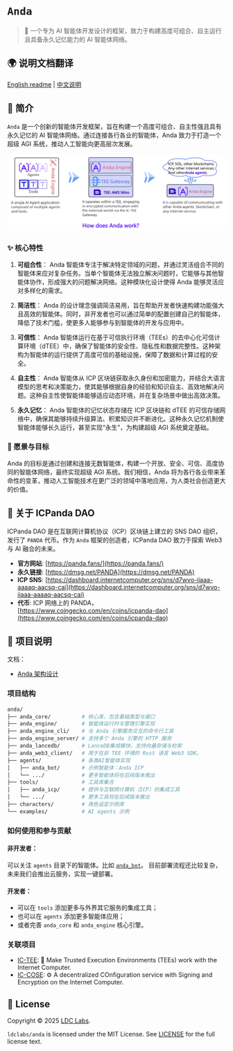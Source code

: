 # `Anda`

> 🤖 一个专为 AI 智能体开发设计的框架，致力于构建高度可组合、自主运行且具备永久记忆能力的 AI 智能体网络。

## 🌍 说明文档翻译

[English readme](./README.md) | [中文说明](./README_CN.md)

## 🐼 简介

`Anda` 是一个创新的智能体开发框架，旨在构建一个高度可组合、自主性强且具有永久记忆的 AI 智能体网络。通过连接各行各业的智能体，Anda 致力于打造一个超级 AGI 系统，推动人工智能向更高层次发展。

![Anda Diagram](./anda_diagram.webp)

### ✨ 核心特性

1. **可组合性**：
   Anda 智能体专注于解决特定领域的问题，并通过灵活组合不同的智能体来应对复杂任务。当单个智能体无法独立解决问题时，它能够与其他智能体协作，形成强大的问题解决网络。这种模块化设计使得 Anda 能够灵活应对多样化的需求。

2. **简洁性**：
   Anda 的设计理念强调简洁易用，旨在帮助开发者快速构建功能强大且高效的智能体。同时，非开发者也可以通过简单的配置创建自己的智能体，降低了技术门槛，使更多人能够参与到智能体的开发与应用中。

3. **可信性**：
   Anda 智能体运行在基于可信执行环境（TEEs）的去中心化可信计算环境（dTEE）中，确保了智能体的安全性、隐私性和数据完整性。这种架构为智能体的运行提供了高度可信的基础设施，保障了数据和计算过程的安全。

4. **自主性**：
   Anda 智能体从 ICP 区块链获取永久身份和加密能力，并结合大语言模型的思考和决策能力，使其能够根据自身的经验和知识自主、高效地解决问题。这种自主性使智能体能够适应动态环境，并在复杂场景中做出高效决策。

5. **永久记忆**：
   Anda 智能体的记忆状态存储在 ICP 区块链和 dTEE 的可信存储网络中，确保其能够持续升级算法、积累知识并不断进化。这种永久记忆机制使智能体能够长久运行，甚至实现“永生”，为构建超级 AGI 系统奠定基础。

### 🧠 愿景与目标

Anda 的目标是通过创建和连接无数智能体，构建一个开放、安全、可信、高度协同的智能体网络，最终实现超级 AGI 系统。我们相信，Anda 将为各行各业带来革命性的变革，推动人工智能技术在更广泛的领域中落地应用，为人类社会创造更大的价值。

## 🐼 关于 ICPanda DAO

ICPanda DAO 是在互联网计算机协议（ICP）区块链上建立的 SNS DAO 组织，发行了 `PANDA` 代币。作为 `Anda` 框架的创造者，ICPanda DAO 致力于探索 Web3 与 AI 融合的未来。

- **官方网站**: [https://panda.fans/](https://panda.fans/)
- **永久链接**: [https://dmsg.net/PANDA](https://dmsg.net/PANDA)
- **ICP SNS**: [https://dashboard.internetcomputer.org/sns/d7wvo-iiaaa-aaaaq-aacsq-cai](https://dashboard.internetcomputer.org/sns/d7wvo-iiaaa-aaaaq-aacsq-cai)
- **代币**: ICP 网络上的 PANDA，[https://www.coingecko.com/en/coins/icpanda-dao](https://www.coingecko.com/en/coins/icpanda-dao)

## 🔎 项目说明

文档：
- [Anda 架构设计](./docs/architecture_cn.md)

### 项目结构

```sh
anda/
├── anda_core/          # 核心库，包含基础类型与接口
├── anda_engine/        # 智能体运行时与管理引擎实现
├── anda_engine_cli/    # 与 Anda 引擎服务交互的命令行工具
├── anda_engine_server/ # 支持多个 Anda 引擎的 HTTP 服务
├── anda_lancedb/       # LanceDB集成模块，支持向量存储与检索
├── anda_web3_client/   # 用于在非 TEE 环境的 Rust 语言 Web3 SDK。
├── agents/             # 各类AI智能体实现
│   ├── anda_bot/       # 示例智能体：Anda ICP
│   └── .../            # 更多智能体将在后续版本推出
├── tools/              # 工具库集合
│   ├── anda_icp/       # 提供与互联网计算机（ICP）的集成工具
│   └── .../            # 更多工具将在后续版本推出
├── characters/         # 角色设定示例库
└── examples/           # AI agents 示例
```

### 如何使用和参与贡献

#### 非开发者：

可以关注 `agents` 目录下的智能体。比如 [`anda_bot`](https://github.com/ldclabs/anda/tree/main/agents/anda_bot)。
目前部署流程还比较复杂，未来我们会推出云服务，实现一键部署。

#### 开发者：

- 可以在 `tools` 添加更多与外界其它服务的集成工具；
- 也可以在 `agents` 添加更多智能体应用；
- 或者完善 `anda_core` 和 `anda_engine` 核心引擎。

### 关联项目

- [IC-TEE](https://github.com/ldclabs/ic-tee): 🔐 Make Trusted Execution Environments (TEEs) work with the Internet Computer.
- [IC-COSE](https://github.com/ldclabs/ic-cose): ⚙️ A decentralized COnfiguration service with Signing and Encryption on the Internet Computer.

## 📝 License

Copyright © 2025 [LDC Labs](https://github.com/ldclabs).

`ldclabs/anda` is licensed under the MIT License. See [LICENSE](./LICENSE-MIT) for the full license text.